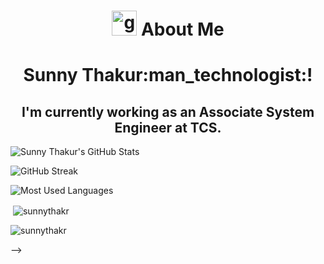 <h1 align="center"> <img height="40" width="40" alt="github" src="https://cdn.jsdelivr.net/npm/simple-icons@v3/icons/github.svg" /> About Me </h1>

<h1 align='center'>
 Sunny Thakur:man_technologist:!
</h1>

<h2 align='center'>
  I'm currently working as an Associate System Engineer at TCS.
</h2>
<!--<!-- Begin Stats Cards -->

![Sunny Thakur's GitHub Stats](https://github-readme-stats.vercel.app/api?username=sunnythakr&hide=stars&count_private=true&show_icons=true&theme=algolia&border_radius=20)

![GitHub Streak](https://streak-stats.demolab.com?user=sunnythakr&count_private=true&theme=algolia&border_radius=20)

<!-- ![Most Used Languages](https://github-readme-stats.vercel.app/api/top-langs/?username=sunnythakr&show_icons=true&theme=algolia&border_radius=20) -->
    
<!-- compact programming languages layout -->
![Most Used Languages](https://github-readme-stats.vercel.app/api/top-langs/?username=sunnythakr&layout=compact&show_icons=true&theme=algolia&border_radius=20)
</div>
<!--  End Stats Cards -->

<p>&nbsp;<img align="center" src="https://github-readme-stats.vercel.app/api?username=sunnythakr&show_icons=true&locale=en" alt="sunnythakr" /></p>
<p><img align="center" src="https://github-readme-streak-stats.herokuapp.com/?user=sunnythakr&" alt="sunnythakr" /></p> -->
